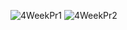 ![4WeekPr1](https://user-images.githubusercontent.com/112995842/192679109-bdecd2e3-7b57-463d-9aa3-77f5ee93ac8a.PNG)
![4WeekPr2](https://user-images.githubusercontent.com/112995842/192679119-dca67d1c-346f-452f-9517-85718ff10adb.PNG)
